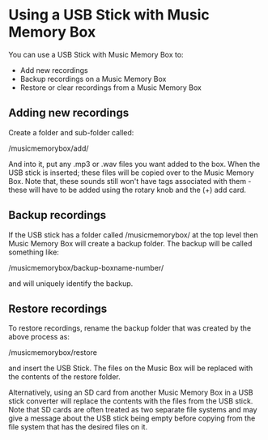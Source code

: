 Using a USB Stick with Music Memory Box
=======================================

You can use a USB Stick with Music Memory Box to:
* Add new recordings
* Backup recordings on a Music Memory Box
* Restore or clear recordings from a Music Memory Box

Adding new recordings
---------------------

Create a folder and sub-folder called:

/musicmemorybox/add/

And into it, put any .mp3 or .wav files you want added to the box.  When the
USB stick is inserted; these files will be copied over to the Music Memory Box.
Note that, these sounds still won't have tags associated with them - these will
have to be added using the rotary knob and the (+) add card.


Backup recordings
-----------------

If the USB stick has a folder called /musicmemorybox/ at the top level then
Music Memory Box will create a backup folder.  The backup will be called
something like:

/musicmemorybox/backup-boxname-number/

and will uniquely identify the backup.


Restore recordings
------------------

To restore recordings, rename the backup folder that was created by the above
process as:

/musicmemorybox/restore

and insert the USB Stick.  The files on the Music Box will be replaced with the
contents of the restore folder.

Alternatively, using an SD card from another Music Memory Box in a USB stick
converter will replace the contents with the files from the USB stick.  Note
that SD cards are often treated as two separate file systems and may give a
message about the USB stick being empty before copying from the file system
that has the desired files on it.

